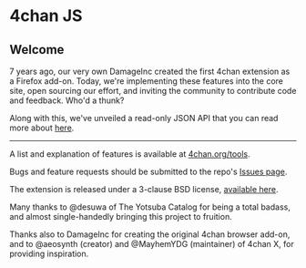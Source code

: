 4chan JS
========

## Welcome ##

7 years ago, our very own DamageInc created the first 4chan extension as a Firefox add-on. Today, we're implementing these features into the core site, open sourcing our effort, and inviting the community to contribute code and feedback. Who'd a thunk?

Along with this, we've unveiled a read-only JSON API that you can read more about [here](https://github.com/4chan/4chan-API).

<hr>

A list and explanation of features is available at [4chan.org/tools](http://www.4chan.org/tools).

Bugs and feature requests should be submitted to the repo's [Issues page](https://github.com/4chan/4chan-JS/issues).

The extension is released under a 3-clause BSD license, [available here](https://github.com/4chan/4chan-JS/blob/master/LICENSE).

Many thanks to @desuwa of The Yotsuba Catalog for being a total badass, and almost single-handedly bringing this project to fruition.

Thanks also to DamageInc for creating the original 4chan browser add-on, and to @aeosynth (creator) and @MayhemYDG (maintainer) of 4chan X, for providing inspiration.
